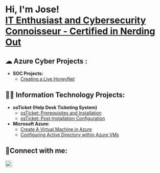 <h1>Hi, I'm Jose! <br/><a href="https://www.linkedin.com/in/jose-pep-zayas/"">IT Enthusiast and Cybersecurity Connoisseur - Certified in Nerding Out</a>


<h2>&#9729; Azure Cyber Projects :</h2>
  
- <b>SOC Projects:</b>
  - [Creating a Live HoneyNet](https://github.com/its-pep/Azure-SOC-HoneyNet)
  
<h2>👨‍💻 Information Technology Projects:</h2>

- <b>osTicket (Help Desk Ticketing System)</b>
  - [osTicket: Prerequisites and Installation](https://github.com/its-pep/osticket-prereq)
  - [osTicket: Post-Installation Configuration](https://github.com/its-pep/osTicket)
- <b> Microsoft Azure:</b>
  - [Create A Virtual Machine in Azure ](https://github.com/its-pep/Creating-A-Virtual-Machine)
  - [Configuring Active Directory within Azure VMs](https://github.com/its-pep/Active-Directory-set-up)
  
<h2>🤳Connect with me:</h2>
  
[<img align="left" alt="Jose | LinkedIn" width="22px" src="https://cdn.jsdelivr.net/npm/simple-icons@v3/icons/linkedin.svg" />][linkedin]  
  
[linkedin]: https://linkedin.com/in/jose-pep-zayas 
